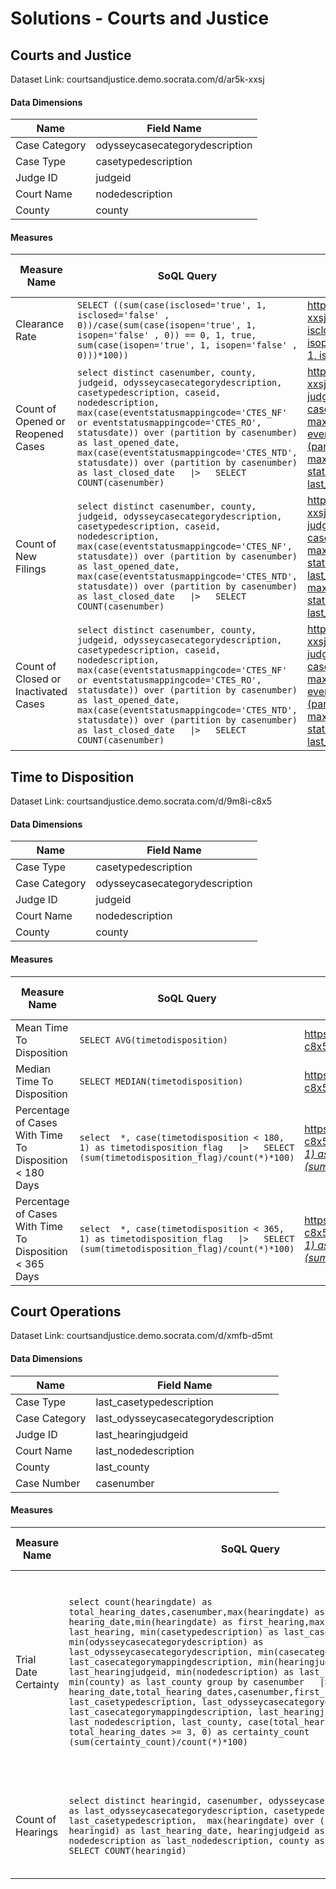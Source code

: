 
 # Solutions - Courts and Justice
 ## Courts and Justice 
 Dataset Link: courtsandjustice.demo.socrata.com/d/ar5k-xxsj
 #### Data Dimensions

 | Name | Field Name |
|--------- |--------- |
 | Case Category | odysseycasecategorydescription |
 | Case Type | casetypedescription |
 | Judge ID | judgeid |
 | Court Name | nodedescription |
 | County | county |
 #### Measures

 | Measure Name | SoQL Query | Example Link | Approximate Query Time (in seconds) |
|--------- |--------- |--------- |--------- |
 | Clearance Rate | `SELECT ((sum(case(isclosed='true', 1, isclosed='false' , 0))/case(sum(case(isopen='true', 1, isopen='false' , 0)) == 0, 1, true, sum(case(isopen='true', 1, isopen='false' , 0)))*100))` | [https://courtsandjustice.demo.socrata.com/resource/ar5k-xxsj.json?$query=SELECT \(\(sum\(case\(isclosed='true', 1, isclosed='false' , 0\)\)/case\(sum\(case\(isopen='true', 1, isopen='false' , 0\)\) == 0, 1, true, sum\(case\(isopen='true', 1, isopen='false' , 0\)\)\)*100\)\)](https://courtsandjustice.demo.socrata.com/resource/ar5k-xxsj.json?$query=SELECT%20%28%28sum%28case%28isclosed%3D%27true%27%2C%201%2C%20isclosed%3D%27false%27%20%2C%200%29%29/case%28sum%28case%28isopen%3D%27true%27%2C%201%2C%20isopen%3D%27false%27%20%2C%200%29%29%20%3D%3D%200%2C%201%2C%20true%2C%20sum%28case%28isopen%3D%27true%27%2C%201%2C%20isopen%3D%27false%27%20%2C%200%29%29%29%2A100%29%29) | 43.29 |
 | Count of Opened or Reopened Cases | `select distinct casenumber, county, judgeid, odysseycasecategorydescription, casetypedescription, caseid, nodedescription, max(case(eventstatusmappingcode='CTES_NF' or eventstatusmappingcode='CTES_RO', statusdate)) over (partition by casenumber) as last_opened_date,  max(case(eventstatusmappingcode='CTES_NTD', statusdate)) over (partition by casenumber)  as last_closed_date   \|>   SELECT COUNT(casenumber)` | [https://courtsandjustice.demo.socrata.com/resource/ar5k-xxsj.json?$query=select distinct casenumber, county, judgeid, odysseycasecategorydescription, casetypedescription, caseid, nodedescription, max\(case\(eventstatusmappingcode='CTES_NF' or eventstatusmappingcode='CTES_RO', statusdate\)\) over \(partition by casenumber\) as last_opened_date,  max\(case\(eventstatusmappingcode='CTES_NTD', statusdate\)\) over \(partition by casenumber\)  as last_closed_date \|> SELECT COUNT\(casenumber\)](https://courtsandjustice.demo.socrata.com/resource/ar5k-xxsj.json?$query=select%20distinct%20casenumber%2C%20county%2C%20judgeid%2C%20odysseycasecategorydescription%2C%20casetypedescription%2C%20caseid%2C%20nodedescription%2C%20max%28case%28eventstatusmappingcode%3D%27CTES_NF%27%20or%20eventstatusmappingcode%3D%27CTES_RO%27%2C%20statusdate%29%29%20over%20%28partition%20by%20casenumber%29%20as%20last_opened_date%2C%20%20max%28case%28eventstatusmappingcode%3D%27CTES_NTD%27%2C%20statusdate%29%29%20over%20%28partition%20by%20casenumber%29%20%20as%20last_closed_date%20%7C%3E%20SELECT%20COUNT%28casenumber%29) | 0.42 |
 | Count of New Filings | `select distinct casenumber, county, judgeid, odysseycasecategorydescription, casetypedescription, caseid, nodedescription, max(case(eventstatusmappingcode='CTES_NF', statusdate)) over (partition by casenumber) as last_opened_date,  max(case(eventstatusmappingcode='CTES_NTD', statusdate)) over (partition by casenumber)  as last_closed_date   \|>   SELECT COUNT(casenumber)` | [https://courtsandjustice.demo.socrata.com/resource/ar5k-xxsj.json?$query=select distinct casenumber, county, judgeid, odysseycasecategorydescription, casetypedescription, caseid, nodedescription, max\(case\(eventstatusmappingcode='CTES_NF', statusdate\)\) over \(partition by casenumber\) as last_opened_date,  max\(case\(eventstatusmappingcode='CTES_NTD', statusdate\)\) over \(partition by casenumber\)  as last_closed_date \|> SELECT COUNT\(casenumber\)](https://courtsandjustice.demo.socrata.com/resource/ar5k-xxsj.json?$query=select%20distinct%20casenumber%2C%20county%2C%20judgeid%2C%20odysseycasecategorydescription%2C%20casetypedescription%2C%20caseid%2C%20nodedescription%2C%20max%28case%28eventstatusmappingcode%3D%27CTES_NF%27%2C%20statusdate%29%29%20over%20%28partition%20by%20casenumber%29%20as%20last_opened_date%2C%20%20max%28case%28eventstatusmappingcode%3D%27CTES_NTD%27%2C%20statusdate%29%29%20over%20%28partition%20by%20casenumber%29%20%20as%20last_closed_date%20%7C%3E%20SELECT%20COUNT%28casenumber%29) | 0.43 |
 | Count of Closed or Inactivated Cases | `select distinct casenumber, county, judgeid, odysseycasecategorydescription, casetypedescription, caseid, nodedescription, max(case(eventstatusmappingcode='CTES_NF' or eventstatusmappingcode='CTES_RO', statusdate)) over (partition by casenumber) as last_opened_date,  max(case(eventstatusmappingcode='CTES_NTD', statusdate)) over (partition by casenumber)  as last_closed_date   \|>   SELECT COUNT(casenumber)` | [https://courtsandjustice.demo.socrata.com/resource/ar5k-xxsj.json?$query=select distinct casenumber, county, judgeid, odysseycasecategorydescription, casetypedescription, caseid, nodedescription, max\(case\(eventstatusmappingcode='CTES_NF' or eventstatusmappingcode='CTES_RO', statusdate\)\) over \(partition by casenumber\) as last_opened_date,  max\(case\(eventstatusmappingcode='CTES_NTD', statusdate\)\) over \(partition by casenumber\)  as last_closed_date \|> SELECT COUNT\(casenumber\)](https://courtsandjustice.demo.socrata.com/resource/ar5k-xxsj.json?$query=select%20distinct%20casenumber%2C%20county%2C%20judgeid%2C%20odysseycasecategorydescription%2C%20casetypedescription%2C%20caseid%2C%20nodedescription%2C%20max%28case%28eventstatusmappingcode%3D%27CTES_NF%27%20or%20eventstatusmappingcode%3D%27CTES_RO%27%2C%20statusdate%29%29%20over%20%28partition%20by%20casenumber%29%20as%20last_opened_date%2C%20%20max%28case%28eventstatusmappingcode%3D%27CTES_NTD%27%2C%20statusdate%29%29%20over%20%28partition%20by%20casenumber%29%20%20as%20last_closed_date%20%7C%3E%20SELECT%20COUNT%28casenumber%29) | 0.51 |
 ## Time to Disposition 
 Dataset Link: courtsandjustice.demo.socrata.com/d/9m8i-c8x5
 #### Data Dimensions

 | Name | Field Name |
|--------- |--------- |
 | Case Type | casetypedescription |
 | Case Category | odysseycasecategorydescription |
 | Judge ID | judgeid |
 | Court Name | nodedescription |
 | County | county |
 #### Measures

 | Measure Name | SoQL Query | Example Link | Approximate Query Time (in seconds) |
|--------- |--------- |--------- |--------- |
 | Mean Time To Disposition | `SELECT AVG(timetodisposition)` | [https://courtsandjustice.demo.socrata.com/resource/9m8i-c8x5.json?$query=SELECT AVG\(timetodisposition\)](https://courtsandjustice.demo.socrata.com/resource/9m8i-c8x5.json?$query=SELECT%20AVG%28timetodisposition%29) | 1.74 |
 | Median Time To Disposition | `SELECT MEDIAN(timetodisposition)` | [https://courtsandjustice.demo.socrata.com/resource/9m8i-c8x5.json?$query=SELECT MEDIAN\(timetodisposition\)](https://courtsandjustice.demo.socrata.com/resource/9m8i-c8x5.json?$query=SELECT%20MEDIAN%28timetodisposition%29) | 12.07 |
 | Percentage of Cases With Time To Disposition < 180 Days | `select  *, case(timetodisposition < 180, 1) as timetodisposition_flag   \|>   SELECT (sum(timetodisposition_flag)/count(*)*100)` | [https://courtsandjustice.demo.socrata.com/resource/9m8i-c8x5.json?$query=select  *, case\(timetodisposition < 180, 1\) as timetodisposition_flag \|> SELECT \(sum\(timetodisposition_flag\)/count\(*\)*100\)](https://courtsandjustice.demo.socrata.com/resource/9m8i-c8x5.json?$query=select%20%20%2A%2C%20case%28timetodisposition%20%3C%20180%2C%201%29%20as%20timetodisposition_flag%20%7C%3E%20SELECT%20%28sum%28timetodisposition_flag%29/count%28%2A%29%2A100%29) | 1.81 |
 | Percentage of Cases With Time To Disposition < 365 Days | `select  *, case(timetodisposition < 365, 1) as timetodisposition_flag   \|>   SELECT (sum(timetodisposition_flag)/count(*)*100)` | [https://courtsandjustice.demo.socrata.com/resource/9m8i-c8x5.json?$query=select  *, case\(timetodisposition < 365, 1\) as timetodisposition_flag \|> SELECT \(sum\(timetodisposition_flag\)/count\(*\)*100\)](https://courtsandjustice.demo.socrata.com/resource/9m8i-c8x5.json?$query=select%20%20%2A%2C%20case%28timetodisposition%20%3C%20365%2C%201%29%20as%20timetodisposition_flag%20%7C%3E%20SELECT%20%28sum%28timetodisposition_flag%29/count%28%2A%29%2A100%29) | 1.74 |
 ## Court Operations 
 Dataset Link: courtsandjustice.demo.socrata.com/d/xmfb-d5mt
 #### Data Dimensions

 | Name | Field Name |
|--------- |--------- |
 | Case Type | last_casetypedescription |
 | Case Category | last_odysseycasecategorydescription |
 | Judge ID | last_hearingjudgeid |
 | Court Name | last_nodedescription |
 | County | last_county |
 | Case Number | casenumber |
 #### Measures

 | Measure Name | SoQL Query | Example Link | Approximate Query Time (in seconds) |
|--------- |--------- |--------- |--------- |
 | Trial Date Certainty | `select count(hearingdate) as total_hearing_dates,casenumber,max(hearingdate) as hearing_date,min(hearingdate) as first_hearing,max(hearingdate) as last_hearing, min(casetypedescription) as last_casetypedescription, min(odysseycasecategorydescription) as last_odysseycasecategorydescription, min(casecategorydescription) as last_casecategorymappingdescription, min(hearingjudgeid) as last_hearingjudgeid, min(nodedescription) as last_nodedescription, min(county) as last_county group by casenumber   \|>   select hearing_date,total_hearing_dates,casenumber,first_hearing,last_hearing, last_casetypedescription, last_odysseycasecategorydescription, last_casecategorymappingdescription, last_hearingjudgeid, last_nodedescription, last_county, case(total_hearing_dates < 3, 1, total_hearing_dates >= 3, 0) as certainty_count   \|>   SELECT (sum(certainty_count)/count(*)*100)` | [https://courtsandjustice.demo.socrata.com/resource/xmfb-d5mt.json?$query=select count\(hearingdate\) as total_hearing_dates,casenumber,max\(hearingdate\) as hearing_date,min\(hearingdate\) as first_hearing,max\(hearingdate\) as last_hearing, min\(casetypedescription\) as last_casetypedescription, min\(odysseycasecategorydescription\) as last_odysseycasecategorydescription, min\(casecategorydescription\) as last_casecategorymappingdescription, min\(hearingjudgeid\) as last_hearingjudgeid, min\(nodedescription\) as last_nodedescription, min\(county\) as last_county group by casenumber \|> select hearing_date,total_hearing_dates,casenumber,first_hearing,last_hearing, last_casetypedescription, last_odysseycasecategorydescription, last_casecategorymappingdescription, last_hearingjudgeid, last_nodedescription, last_county, case\(total_hearing_dates < 3, 1, total_hearing_dates >= 3, 0\) as certainty_count \|> SELECT \(sum\(certainty_count\)/count\(*\)*100\)](https://courtsandjustice.demo.socrata.com/resource/xmfb-d5mt.json?$query=select%20count%28hearingdate%29%20as%20total_hearing_dates%2Ccasenumber%2Cmax%28hearingdate%29%20as%20hearing_date%2Cmin%28hearingdate%29%20as%20first_hearing%2Cmax%28hearingdate%29%20as%20last_hearing%2C%20min%28casetypedescription%29%20as%20last_casetypedescription%2C%20min%28odysseycasecategorydescription%29%20as%20last_odysseycasecategorydescription%2C%20min%28casecategorydescription%29%20as%20last_casecategorymappingdescription%2C%20min%28hearingjudgeid%29%20as%20last_hearingjudgeid%2C%20min%28nodedescription%29%20as%20last_nodedescription%2C%20min%28county%29%20as%20last_county%20group%20by%20casenumber%20%7C%3E%20select%20hearing_date%2Ctotal_hearing_dates%2Ccasenumber%2Cfirst_hearing%2Clast_hearing%2C%20last_casetypedescription%2C%20last_odysseycasecategorydescription%2C%20last_casecategorymappingdescription%2C%20last_hearingjudgeid%2C%20last_nodedescription%2C%20last_county%2C%20case%28total_hearing_dates%20%3C%203%2C%201%2C%20total_hearing_dates%20%3E%3D%203%2C%200%29%20as%20certainty_count%20%7C%3E%20SELECT%20%28sum%28certainty_count%29/count%28%2A%29%2A100%29) | 0.34 |
 | Count of Hearings | `select distinct hearingid, casenumber, odysseycasecategorydescription as last_odysseycasecategorydescription, casetypedescription as last_casetypedescription,  max(hearingdate) over (partition by hearingid) as last_hearing_date, hearingjudgeid as last_hearingjudgeid, nodedescription as last_nodedescription, county as last_county   \|>   SELECT COUNT(hearingid)` | [https://courtsandjustice.demo.socrata.com/resource/xmfb-d5mt.json?$query=select distinct hearingid, casenumber, odysseycasecategorydescription as last_odysseycasecategorydescription, casetypedescription as last_casetypedescription,  max\(hearingdate\) over \(partition by hearingid\) as last_hearing_date, hearingjudgeid as last_hearingjudgeid, nodedescription as last_nodedescription, county as last_county \|> SELECT COUNT\(hearingid\)](https://courtsandjustice.demo.socrata.com/resource/xmfb-d5mt.json?$query=select%20distinct%20hearingid%2C%20casenumber%2C%20odysseycasecategorydescription%20as%20last_odysseycasecategorydescription%2C%20casetypedescription%20as%20last_casetypedescription%2C%20%20max%28hearingdate%29%20over%20%28partition%20by%20hearingid%29%20as%20last_hearing_date%2C%20hearingjudgeid%20as%20last_hearingjudgeid%2C%20nodedescription%20as%20last_nodedescription%2C%20county%20as%20last_county%20%7C%3E%20SELECT%20COUNT%28hearingid%29) | 0.4 |